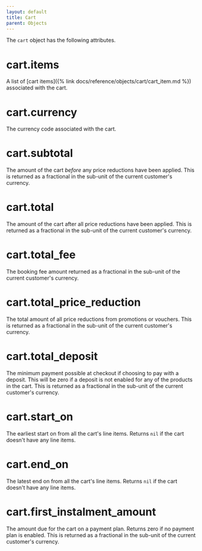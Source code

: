 ```yaml
---
layout: default
title: Cart
parent: Objects
---
```


The `cart` object has the following attributes.

# cart.items

A list of [cart items]({% link docs/reference/objects/cart/cart_item.md %}) associated with the cart.

# cart.currency

The currency code associated with the cart.

# cart.subtotal

The amount of the cart _before_ any price reductions have been applied. This is returned as a fractional in the sub-unit of the current customer's currency.

# cart.total

The amount of the cart after all price reductions have been applied. This is returned as a fractional in the sub-unit of the current customer's currency.

# cart.total_fee

The booking fee amount returned as a fractional in the sub-unit of the current customer's currency.

# cart.total_price_reduction

The total amount of all price reductions from promotions or vouchers. This is returned as a fractional in the sub-unit of the current customer's currency.

# cart.total_deposit

The minimum payment possible at checkout if choosing to pay with a deposit. This will be zero if a deposit is not enabled for any of the products in the cart. This is returned as a fractional in the sub-unit of the current customer's currency.

# cart.start_on

The earliest start on from all the cart's line items. Returns `nil` if the cart doesn't have any line items.

# cart.end_on

The latest end on from all the cart's line items. Returns `nil` if the cart doesn't have any line items.

# cart.first_instalment_amount

The amount due for the cart on a payment plan. Returns zero if no payment plan is enabled. This is returned as a fractional in the sub-unit of the current customer's currency.
